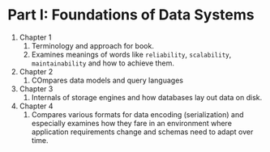 # Part I: Foundations of Data Systems

1. Chapter 1
   1. Terminology and approach for book.
   2. Examines meanings of words like `reliability`, `scalability`, `maintainability` and how to achieve them.
2. Chapter 2
   1. COmpares data models and query languages
3. Chapter 3
   1. Internals of storage engines and how databases lay out data on disk.
4. Chapter 4
   1. Compares various formats for data encoding (serialization) and especially examines how they fare in an environment where application requirements change and schemas need to adapt over time.
